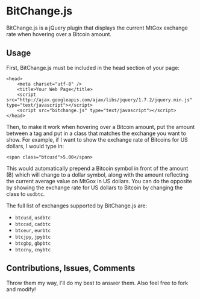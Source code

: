 BitChange.js
============

BitChange.js is a jQuery plugin that displays the current MtGox exchange rate 
when hovering over a Bitcoin amount.

Usage
-----

First, BitChange.js must be included in the head section of your page:

    <head>
        <meta charset="utf-8" />
        <title>Your Web Page</title>
        <script src="http://ajax.googleapis.com/ajax/libs/jquery/1.7.2/jquery.min.js" type="text/javascript"></script>
        <script src="bitchange.js" type="text/javascript"></script>
    </head>


Then, to make it work when hovering over a Bitcoin amount, put the amount 
between a tag and put in a class that matches the exchange you want to show.
For example, if I want to show the exchange rate of Bitcoins for US dollars,
I would type in:

    <span class="btcusd">5.00</span>

This would automatically prepend a Bitcoin symbol in front of the amount (Ƀ)
which will change to a dollar symbol, along with the amount reflecting the current
average value on MtGox in US dollars. You can do the opposite by showing the
exchange rate for US dollars to Bitcoin by changing the class to `usdbtc`.

The full list of exchanges supported by BitChange.js are:
+ `btcusd`, `usdbtc`
+ `btccad`, `cadbtc`
+ `btceur`, `eurbtc`
+ `btcjpy`, `jpybtc`
+ `btcgbp`, `gbpbtc`
+ `btccny`, `cnybtc`

Contributions, Issues, Comments
-------------------------------
Throw them my way, I'll do my best to answer them. Also feel free to fork and modify!